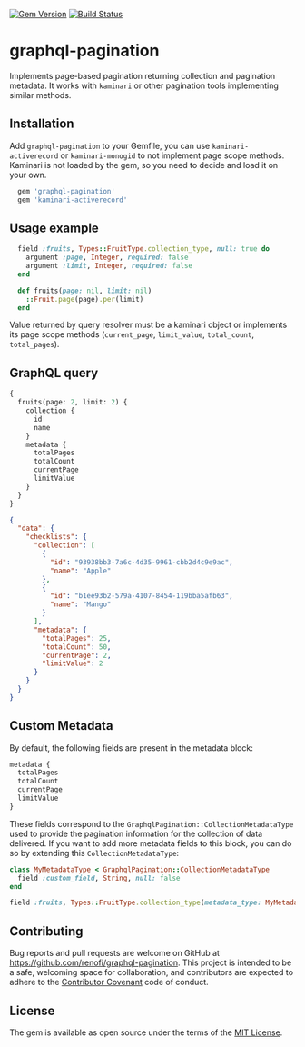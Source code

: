 [![Gem Version](https://badge.fury.io/rb/graphql-pagination.svg)](https://rubygems.org/gems/graphql-pagination)
[![Build Status](https://github.com/RenoFi/graphql-pagination/actions/workflows/ci.yml/badge.svg)](https://github.com/RenoFi/graphql-pagination/actions/workflows/ci.yml?query=branch%3Amain)

# graphql-pagination

Implements page-based pagination returning collection and pagination metadata. It works with `kaminari` or other pagination tools implementing similar methods.

## Installation

Add `graphql-pagination` to your Gemfile, you can use `kaminari-activerecord` or `kaminari-monogid` to not implement page scope methods. Kaminari is not loaded by the gem, so you need to decide and load it on your own.

```ruby
  gem 'graphql-pagination'
  gem 'kaminari-activerecord'
```

## Usage example

```ruby
  field :fruits, Types::FruitType.collection_type, null: true do
    argument :page, Integer, required: false
    argument :limit, Integer, required: false
  end

  def fruits(page: nil, limit: nil)
    ::Fruit.page(page).per(limit)
  end
```

Value returned by query resolver must be a kaminari object or implements its page scope methods (`current_page`, `limit_value`, `total_count`, `total_pages`).

## GraphQL query

```graphql
{
  fruits(page: 2, limit: 2) {
    collection {
      id
      name
    }
    metadata {
      totalPages
      totalCount
      currentPage
      limitValue
    }
  }
}
```

```json
{
  "data": {
    "checklists": {
      "collection": [
        {
          "id": "93938bb3-7a6c-4d35-9961-cbb2d4c9e9ac",
          "name": "Apple"
        },
        {
          "id": "b1ee93b2-579a-4107-8454-119bba5afb63",
          "name": "Mango"
        }
      ],
      "metadata": {
        "totalPages": 25,
        "totalCount": 50,
        "currentPage": 2,
        "limitValue": 2
      }
    }
  }
}
```

## Custom Metadata

By default, the following fields are present in the metadata block:

```graphql
metadata {
  totalPages
  totalCount
  currentPage
  limitValue
}
```

These fields correspond to the `GraphqlPagination::CollectionMetadataType` used to provide the pagination information for the collection of data delivered. If you want to add more metadata fields to this block, you can do so by extending this `CollectionMetadataType`:

```ruby
class MyMetadataType < GraphqlPagination::CollectionMetadataType
  field :custom_field, String, null: false
end

field :fruits, Types::FruitType.collection_type(metadata_type: MyMetadataType)
```

## Contributing

Bug reports and pull requests are welcome on GitHub at https://github.com/renofi/graphql-pagination. This project is intended to be a safe, welcoming space for collaboration, and contributors are expected to adhere to the [Contributor Covenant](http://contributor-covenant.org) code of conduct.

## License

The gem is available as open source under the terms of the [MIT License](https://opensource.org/licenses/MIT).
